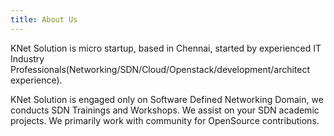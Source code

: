 ```yaml
---
title: About Us
---
```


KNet Solution is micro startup, based in Chennai, started by experienced IT Industry Professionals(Networking/SDN/Cloud/Openstack/development/architect experience). 

KNet Solution is engaged only on Software Defined Networking Domain, we conducts SDN Trainings and Workshops. We assist on your SDN academic projects. We primarily work with community for OpenSource contributions.


